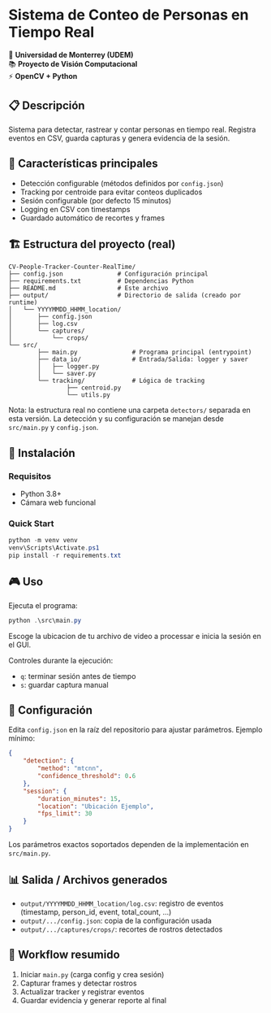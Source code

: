 
# Sistema de Conteo de Personas en Tiempo Real

🎯 **Universidad de Monterrey (UDEM)**  
📚 **Proyecto de Visión Computacional**  
⚡ **OpenCV + Python**

## 📋 Descripción

Sistema para detectar, rastrear y contar personas en tiempo real. Registra eventos en CSV, guarda capturas y genera evidencia de la sesión.

## 🚀 Características principales

- Detección configurable (métodos definidos por `config.json`)
- Tracking por centroide para evitar conteos duplicados
- Sesión configurable (por defecto 15 minutos)
- Logging en CSV con timestamps
- Guardado automático de recortes y frames

## 🏗️ Estructura del proyecto (real)

```
CV-People-Tracker-Counter-RealTime/
├── config.json               # Configuración principal
├── requirements.txt          # Dependencias Python
├── README.md                 # Este archivo
├── output/                   # Directorio de salida (creado por runtime)
│   └── YYYYMMDD_HHMM_location/
│       ├── config.json
│       ├── log.csv
│       └── captures/
│           └── crops/
└── src/
        ├── main.py               # Programa principal (entrypoint)
        ├── data_io/              # Entrada/Salida: logger y saver
        │   ├── logger.py
        │   └── saver.py
        └── tracking/             # Lógica de tracking
                ├── centroid.py
                └── utils.py
```

Nota: la estructura real no contiene una carpeta `detectors/` separada en esta versión. La detección y su configuración se manejan desde `src/main.py` y `config.json`.

## 🔧 Instalación

### Requisitos
- Python 3.8+
- Cámara web funcional

### Quick Start

```powershell
python -m venv venv
venv\Scripts\Activate.ps1
pip install -r requirements.txt
```

## 🎮 Uso

Ejecuta el programa:

```powershell
python .\src\main.py
```

Escoge la ubicacion de tu archivo de video a processar e inicia la sesión en el GUI. 

Controles durante la ejecución:

- `q`: terminar sesión antes de tiempo
- `s`: guardar captura manual

## 🔧 Configuración

Edita `config.json` en la raíz del repositorio para ajustar parámetros. Ejemplo mínimo:

```json
{
    "detection": {
        "method": "mtcnn",
        "confidence_threshold": 0.6
    },
    "session": {
        "duration_minutes": 15,
        "location": "Ubicación Ejemplo",
        "fps_limit": 30
    }
}
```

Los parámetros exactos soportados dependen de la implementación en `src/main.py`.

## 📊 Salida / Archivos generados

- `output/YYYYMMDD_HHMM_location/log.csv`: registro de eventos (timestamp, person_id, event, total_count, ...)
- `output/.../config.json`: copia de la configuración usada
- `output/.../captures/crops/`: recortes de rostros detectados

## 🔄 Workflow resumido

1. Iniciar `main.py` (carga config y crea sesión)
2. Capturar frames y detectar rostros
3. Actualizar tracker y registrar eventos
4. Guardar evidencia y generar reporte al final
